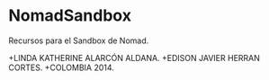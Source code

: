 NomadSandbox
============

Recursos para el Sandbox de Nomad.

+LINDA KATHERINE ALARCÓN ALDANA.
+EDISON JAVIER HERRAN CORTES.
+COLOMBIA 2014.
